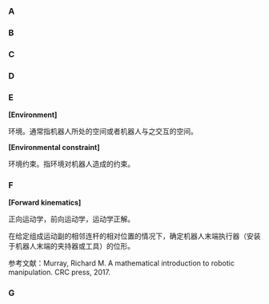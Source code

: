 ### A

### B

### C

### D

### E

**[Environment]**

环境。通常指机器人所处的空间或者机器人与之交互的空间。

**[Environmental constraint]**

环境约束。指环境对机器人造成的约束。

### F

**[Forward kinematics]**

正向运动学，前向运动学，运动学正解。

在给定组成运动副的相邻连杆的相对位置的情况下，确定机器人末端执行器（安装于机器人末端的夹持器或工具）的位形。

参考文献：Murray, Richard M. A mathematical introduction to robotic manipulation. CRC press, 2017.

### G